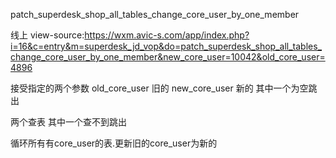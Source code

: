 patch_superdesk_shop_all_tables_change_core_user_by_one_member

线上
view-source:https://wxm.avic-s.com/app/index.php?i=16&c=entry&m=superdesk_jd_vop&do=patch_superdesk_shop_all_tables_change_core_user_by_one_member&new_core_user=10042&old_core_user=4896

接受指定的两个参数
old_core_user 旧的
new_core_user 新的
其中一个为空跳出

两个查表
其中一个查不到跳出

循环所有有core_user的表.更新旧的core_user为新的